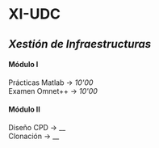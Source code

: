 # XI-UDC
## _Xestión de Infraestructuras_

#### Módulo I
Prácticas Matlab -> _10'00_ </br>
Examen Omnet++ -> _10'00_

#### Módulo II
Diseño CPD -> __ </br>
Clonación -> __
